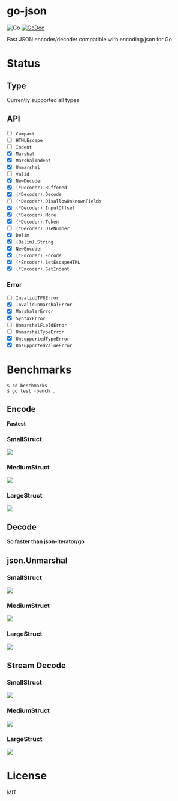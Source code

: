 # go-json

![Go](https://github.com/goccy/go-json/workflows/Go/badge.svg)
[![GoDoc](https://godoc.org/github.com/goccy/go-json?status.svg)](https://pkg.go.dev/github.com/goccy/go-json?tab=doc)

Fast JSON encoder/decoder compatible with encoding/json for Go

# Status

## Type

Currently supported all types

## API

- [ ] `Compact`
- [ ] `HTMLEscape`
- [ ] `Indent`
- [x] `Marshal`
- [x] `MarshalIndent`
- [x] `Unmarshal`
- [ ] `Valid`
- [x] `NewDecoder`
- [x] `(*Decoder).Buffered`
- [x] `(*Decoder).Decode`
- [ ] `(*Decoder).DisallowUnknownFields`
- [x] `(*Decoder).InputOffset`
- [x] `(*Decoder).More`
- [x] `(*Decoder).Token`
- [ ] `(*Decoder).UseNumber`
- [x] `Delim`
- [x] `(Delim).String`
- [x] `NewEncoder`
- [x] `(*Encoder).Encode`
- [x] `(*Encoder).SetEscapeHTML`
- [x] `(*Encoder).SetIndent`

### Error

- [ ] `InvalidUTF8Error`
- [x] `InvalidUnmarshalError`
- [x] `MarshalerError`
- [x] `SyntaxError`
- [ ] `UnmarshalFieldError`
- [ ] `UnmarshalTypeError`
- [x] `UnsupportedTypeError`
- [x] `UnsupportedValueError`

# Benchmarks

```
$ cd benchmarks
$ go test -bench .
```

## Encode

**Fastest**

### SmallStruct

<img src="https://user-images.githubusercontent.com/209884/89118973-5a8cd600-d4e5-11ea-8a07-775cf3e32a2f.png"></img>

### MediumStruct

<img src="https://user-images.githubusercontent.com/209884/89118974-5d87c680-d4e5-11ea-8f4e-dbb01c2dd861.png"></img>

### LargeStruct

<img src="https://user-images.githubusercontent.com/209884/89118977-5f518a00-d4e5-11ea-8bfe-1455fc71c963.png"></img>

## Decode

**So faster than json-iterator/go**

## json.Unmarshal

### SmallStruct

<img src="https://user-images.githubusercontent.com/209884/89118870-5b713800-d4e4-11ea-9c80-47008d998e70.png"></img>

### MediumStruct

<img src="https://user-images.githubusercontent.com/209884/89118884-86f42280-d4e4-11ea-965c-b72764870ed0.png"></img>

### LargeStruct

<img src="https://user-images.githubusercontent.com/209884/89118902-9c694c80-d4e4-11ea-94e6-8c888cdb6361.png"></img>

## Stream Decode

### SmallStruct

<img src="https://user-images.githubusercontent.com/209884/89118906-b0ad4980-d4e4-11ea-80fb-2a6e9e7a066e.png"></img>

### MediumStruct

<img src="https://user-images.githubusercontent.com/209884/89118917-c02c9280-d4e4-11ea-8ba8-776cdbf970df.png"></img>

### LargeStruct

<img src="https://user-images.githubusercontent.com/209884/89118920-c28eec80-d4e4-11ea-91cc-424cfe726539.png"></img>


# License

MIT
